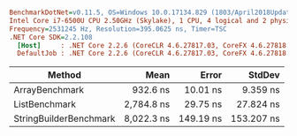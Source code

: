 ``` ini

BenchmarkDotNet=v0.11.5, OS=Windows 10.0.17134.829 (1803/April2018Update/Redstone4)
Intel Core i7-6500U CPU 2.50GHz (Skylake), 1 CPU, 4 logical and 2 physical cores
Frequency=2531245 Hz, Resolution=395.0625 ns, Timer=TSC
.NET Core SDK=2.2.108
  [Host]     : .NET Core 2.2.6 (CoreCLR 4.6.27817.03, CoreFX 4.6.27818.02), 64bit RyuJIT  [AttachedDebugger]
  DefaultJob : .NET Core 2.2.6 (CoreCLR 4.6.27817.03, CoreFX 4.6.27818.02), 64bit RyuJIT


```
|                 Method |       Mean |     Error |     StdDev |
|----------------------- |-----------:|----------:|-----------:|
|         ArrayBenchmark |   932.6 ns |  10.01 ns |   9.359 ns |
|          ListBenchmark | 2,784.8 ns |  29.75 ns |  27.824 ns |
| StringBuilderBenchmark | 8,022.3 ns | 149.19 ns | 153.207 ns |
